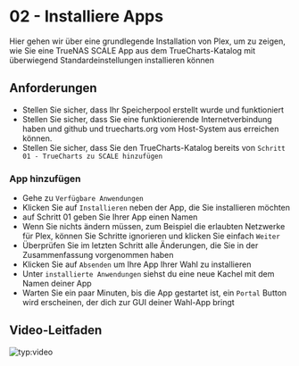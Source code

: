# 02 - Installiere Apps

Hier gehen wir über eine grundlegende Installation von Plex, um zu zeigen, wie Sie eine TrueNAS SCALE App aus dem TrueCharts-Katalog mit überwiegend Standardeinstellungen installieren können

## Anforderungen

- Stellen Sie sicher, dass Ihr Speicherpool erstellt wurde und funktioniert
- Stellen Sie sicher, dass Sie eine funktionierende Internetverbindung haben und github und truecharts.org vom Host-System aus erreichen können.
- Stellen Sie sicher, dass Sie den TrueCharts-Katalog bereits von `Schritt 01 - TrueCharts zu SCALE hinzufügen`

### App hinzufügen

- Gehe zu `Verfügbare Anwendungen`
- Klicken Sie auf `Installieren` neben der App, die Sie installieren möchten
- auf Schritt 01 geben Sie Ihrer App einen Namen
- Wenn Sie nichts ändern müssen, zum Beispiel die erlaubten Netzwerke für Plex, können Sie Schritte ignorieren und klicken Sie einfach `Weiter`
- Überprüfen Sie im letzten Schritt alle Änderungen, die Sie in der Zusammenfassung vorgenommen haben
- Klicken Sie auf `Absenden` um Ihre App Ihrer Wahl zu installieren
- Unter `installierte Anwendungen` siehst du eine neue Kachel mit dem Namen deiner App
- Warten Sie ein paar Minuten, bis die App gestartet ist, ein `Portal` Button wird erscheinen, der dich zur GUI deiner Wahl-App bringt

## Video-Leitfaden

![typ:video](https://www.youtube.com/embed/9UDUMFiaXBM)
